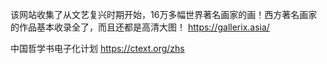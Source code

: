 该网站收集了从文艺复兴时期开始，16万多幅世界著名画家的画！西方著名画家的作品基本收录全了，而且还都是高清大图！ 
https://gallerix.asia/

中国哲学书电子化计划 
https://ctext.org/zhs

